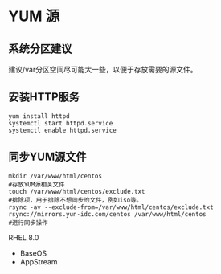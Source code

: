 # YUM 源
## 系统分区建议
建议/var分区空间尽可能大一些，以便于存放需要的源文件。

## 安装HTTP服务

    yum install httpd
    systemctl start httpd.service
    systemctl enable httpd.service

## 同步YUM源文件

    mkdir /var/www/html/centos
    #存放YUM源相关文件
    touch /var/www/html/centos/exclude.txt
    #排除项，用于排除不想同步的文件，例如iso等。
    rsync -av --exclude-from=/var/www/html/centos/exclude.txt rsync://mirrors.yun-idc.com/centos /var/www/html/centos
    #进行同步操作

RHEL 8.0

- BaseOS
- AppStream